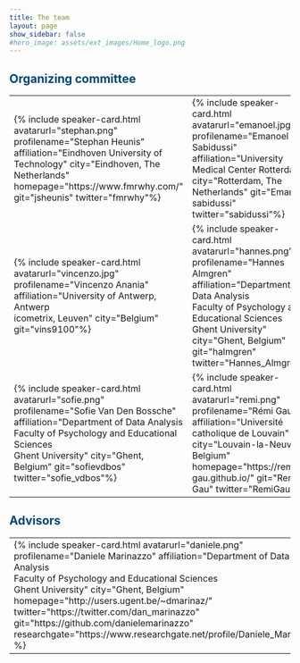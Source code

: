 ```yaml
---
title: The team
layout: page
show_sidebar: false
#hero_image: assets/ext_images/Home_logo.png
---
```


## <span style="color:#004777"> Organizing committee </span>

<table border="0" cellpadding="0 15px 0 15px;">

<tr>
<td width="500px" align="left" valign="center">
<a name="stephan"></a>
{% include speaker-card.html
  avatarurl="stephan.png"
  profilename="Stephan Heunis"
  affiliation="Eindhoven University of Technology"
  city="Eindhoven, The Netherlands"
  homepage="https://www.fmrwhy.com/"
  git="jsheunis"
  twitter="fmrwhy"%}
</td>

<td width="500px" align="left" valign="center">
<a name="emanoel"></a>
{% include speaker-card.html
  avatarurl="emanoel.jpg"
  profilename="Emanoel Sabidussi"
  affiliation="University Medical Center Rotterdam"
  city="Rotterdam, The Netherlands"
  git="Emanoel-sabidussi"
  twitter="sabidussi"%}
</td>
</tr>

<tr>
<td width="50%" align="left" valign="center">
<a name="vincenzo"></a>
{% include speaker-card.html
  avatarurl="vincenzo.jpg"
  profilename="Vincenzo Anania"
  affiliation="University of Antwerp, Antwerp <br> icometrix, Leuven"
  city="Belgium"
  git="vins9100"%}
</td>

<td width="50%" align="left" valign="center"> 
<a name="hannes"></a>
{% include speaker-card.html
  avatarurl="hannes.png"
  profilename="Hannes Almgren"
  affiliation="Department of Data Analysis <br> Faculty of Psychology and Educational Sciences <br> Ghent University"
  city="Ghent, Belgium"
  git="halmgren"
  twitter="Hannes_Almgren"%}  
</td>
</tr>

<tr>
<td width="50%" align="left" valign="center">
<a name="sofie"></a>
{% include speaker-card.html
  avatarurl="sofie.png"
  profilename="Sofie Van Den Bossche"
  affiliation="Department of Data Analysis <br> Faculty of Psychology and Educational Sciences <br> Ghent University"
  city="Ghent, Belgium"
  git="sofievdbos"
  twitter="sofie_vdbos"%}
</td>

<td width="50%" align="left" valign="center">
<a name="remi"></a>
{% include speaker-card.html
  avatarurl="remi.png"
  profilename="Rémi Gau"
  affiliation="Université catholique de Louvain"
  city="Louvain-la-Neuve, Belgium"
  homepage="https://remi-gau.github.io/"
  git="Remi-Gau"
  twitter="RemiGau"%}
</td>
</tr>
</table>

## <span style="color:#004777"> Advisors </span>

<table border="0" cellpadding="0 15px 0 15px;">

<tr>
<td width="50%" align="left" valign="center">
<a name="daniele"></a>
{% include speaker-card.html
  avatarurl="daniele.png"
  profilename="Daniele Marinazzo"
  affiliation="Department of Data Analysis <br>Faculty of Psychology and Educational Sciences <br>Ghent University"
  city="Ghent, Belgium"
  homepage="http://users.ugent.be/~dmarinaz/"
  twitter="https://twitter.com/dan_marinazzo"                                                           git="https://github.com/danielemarinazzo"
  researchgate="https://www.researchgate.net/profile/Daniele_Marinazzo" %}
</td>

<td width="50%" align="left" valign="center">
<a name="natalia"></a>
{% include speaker-card.html
  avatarurl="natalia.png"
  profilename="Natalia Bielczyk" %}
</td>
</tr>
</table>
